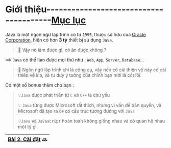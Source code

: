 # Giới thiệu---------------------------------------[Mục lục](https://github.com/Zenfection/Java)

Java là một ngôn ngữ lập trình có từ `1995`, thuộc sở hữu của [Oracle Corporation](https://vi.wikipedia.org/wiki/Oracle_Corporation), hiện có hơn **3 tỷ** thiết bị sử dụng `Java`.

> 🤔 Vậy nó làm được gì, có ăn được không  ? 

==> `Java` có thể làm được mọi thứ như : `Web`, `App`, `Server`, `Database`...

> 💭 Ngôn ngữ lập trình chỉ là công cụ, vậy nên có cái thiên về này có cái thiên về kia, và tư duy ý tưởng của chính bạn mới là cốt lõi.

Có một số bonus thêm cho bạn : 

> 💡`Java` được phát triển từ `C` và `C++` là chủ yếu
> 
> 💡 `Java` từng được Microsoft rất thích, nhưng vì vấn đề bản quyền, và Microsoft đã tạo ra `C#` có cấu trúc tương đướng với `Java`
> 
> 💡`Java` và `Javascript` hoàn toàn không giống nhau và có quan hệ nhau một tý gì.

| [Bài 2. Cài đặt](https://github.com/Zenfection/Java/blob/master/Java%20Basic/2.CaiDat.md) 🔜 |
| -------------------------------------------------------------------------------------------- |
